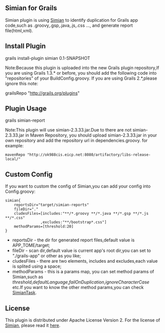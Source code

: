 ## Simian for Grails ##

Simian plugin is using <a href="http://www.harukizaemon.com/simian/">Simian</a> to identify duplication for Grails app code,such as .groovy,.gsp,.java,.js,.css ..., and generate report file(html,xml).

## Install Plugin ##

grails install-plugin simian 0.1-SNAPSHOT

Note:Because this plugin is uploaded into the new Grails plugin repository,If you are using Grails 1.3.* or before, you should add the following code into "repositories" of your BuildConfig.groovy. If you are using Grails 2.*,please ignore this note:

grailsRepo "http://grails.org/plugins"

## Plugin Usage ##

grails simian-report

Note:This plugin will use simian-2.3.33.jar.Due to there are not simian-2.3.33.jar in Maven Repository, you should upload simian-2.3.33.jar in your own repository and add the repository url in dependencies.groovy. for example: 
    
    mavenRepo "http://ok988cis.eicp.net:8080/artifactory/libs-release-local/"

## Custom Config ##

If you want to custom the config of Simian,you can add your config into Config.groovy:

    simian{
        reportsDir="target/simian-reports"
        fileDir="."
        cludesFiles=[includes:"**/*.groovy **/*.java **/*.gsp **/*.js **/*.css"
                    ,excludes:"**/bootstrap*.css"]
        methodParams=[threshold:20]
    }

   * reportsDir - the dir for generated report files,default value is APP_TOME/target;
   * fileDir - scan dir,default value is current app's root dir,you can set to "./grails-app" or other as you like;
   * cludesFiles - there are two elements, includes and excludes,each value is splited using a space;
   * methodParams - this is a params map, you can set method params of Simian,such as <i>threshold</i>,<i>defaultLanguage</i>,<i>failOnDuplication</i>,<i>ignoreCharacterCase</i> etc.If you want to know the other method params,you can check <a href="http://www.harukizaemon.com/simian/javadoc/com/harukizaemon/simian/SimianTask.html">SimianTask</a>.

## License ##

This plugin is distributed under Apache License Version 2. For the license of <a href="http://www.harukizaemon.com/simian/">Simian</a>, please read it <a href="http://www.harukizaemon.com/simian/LICENSE.txt">here</a>.